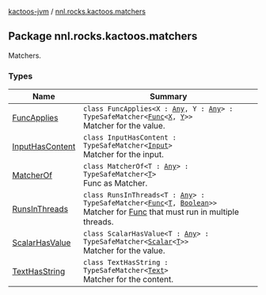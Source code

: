 [kactoos-jvm](../index.md) / [nnl.rocks.kactoos.matchers](./index.md)

## Package nnl.rocks.kactoos.matchers

Matchers.

### Types

| Name | Summary |
|---|---|
| [FuncApplies](-func-applies/index.md) | `class FuncApplies<X : `[`Any`](https://kotlinlang.org/api/latest/jvm/stdlib/kotlin/-any/index.html)`, Y : `[`Any`](https://kotlinlang.org/api/latest/jvm/stdlib/kotlin/-any/index.html)`> : TypeSafeMatcher<`[`Func`](../nnl.rocks.kactoos/-func/index.md)`<`[`X`](-func-applies/index.md#X)`, `[`Y`](-func-applies/index.md#Y)`>>`<br>Matcher for the value. |
| [InputHasContent](-input-has-content/index.md) | `class InputHasContent : TypeSafeMatcher<`[`Input`](../nnl.rocks.kactoos/-input/index.md)`>`<br>Matcher for the input. |
| [MatcherOf](-matcher-of/index.md) | `class MatcherOf<T : `[`Any`](https://kotlinlang.org/api/latest/jvm/stdlib/kotlin/-any/index.html)`> : TypeSafeMatcher<`[`T`](-matcher-of/index.md#T)`>`<br>Func as Matcher. |
| [RunsInThreads](-runs-in-threads/index.md) | `class RunsInThreads<T : `[`Any`](https://kotlinlang.org/api/latest/jvm/stdlib/kotlin/-any/index.html)`> : TypeSafeMatcher<`[`Func`](../nnl.rocks.kactoos/-func/index.md)`<`[`T`](-runs-in-threads/index.md#T)`, `[`Boolean`](https://kotlinlang.org/api/latest/jvm/stdlib/kotlin/-boolean/index.html)`>>`<br>Matcher for [Func](../nnl.rocks.kactoos/-func/index.md) that must run in multiple threads. |
| [ScalarHasValue](-scalar-has-value/index.md) | `class ScalarHasValue<T : `[`Any`](https://kotlinlang.org/api/latest/jvm/stdlib/kotlin/-any/index.html)`> : TypeSafeMatcher<`[`Scalar`](../nnl.rocks.kactoos/-scalar/index.md)`<`[`T`](-scalar-has-value/index.md#T)`>>`<br>Matcher for the value. |
| [TextHasString](-text-has-string/index.md) | `class TextHasString : TypeSafeMatcher<`[`Text`](../nnl.rocks.kactoos/-text/index.md)`>`<br>Matcher for the content. |

